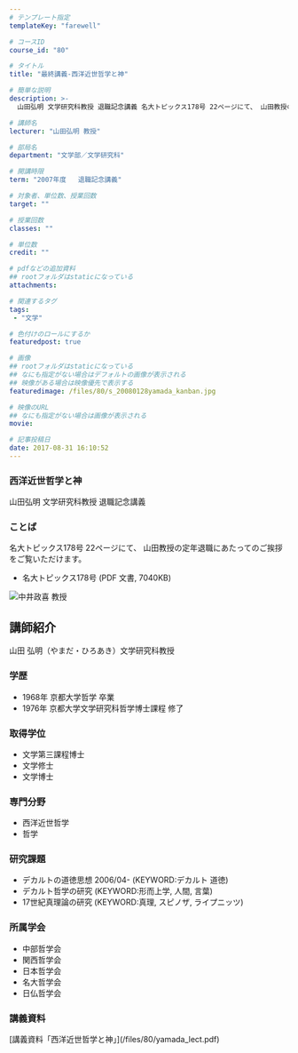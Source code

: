 ```yaml
---
# テンプレート指定
templateKey: "farewell"

# コースID
course_id: "80"

# タイトル
title: "最終講義-西洋近世哲学と神"

# 簡単な説明
description: >-
  山田弘明 文学研究科教授 退職記念講義 名大トピックス178号 22ページにて、 山田教授の定年退職にあたってのご挨拶をご覧いただけます。   * 名大トピックス178号 (PDF 文...

# 講師名
lecturer: "山田弘明 教授"

# 部局名
department: "文学部／文学研究科"

# 開講時限
term: "2007年度	退職記念講義"

# 対象者、単位数、授業回数
target: ""

# 授業回数
classes: ""

# 単位数
credit: ""

# pdfなどの追加資料
## rootフォルダはstaticになっている
attachments: 

# 関連するタグ
tags:
 - "文学"

# 色付けのロールにするか
featuredpost: true

# 画像
## rootフォルダはstaticになっている
## なにも指定がない場合はデフォルトの画像が表示される
## 映像がある場合は映像優先で表示する
featuredimage: /files/80/s_20080128yamada_kanban.jpg

# 映像のURL
## なにも指定がない場合は画像が表示される
movie: 

# 記事投稿日
date: 2017-08-31 16:10:52
---
```



### 西洋近世哲学と神

山田弘明 文学研究科教授 退職記念講義

### ことば

名大トピックス178号 22ページにて、 山田教授の定年退職にあたってのご挨拶をご覧いただけます。

* 名大トピックス178号 (PDF 文書, 7040KB)



![中井政喜 教授](/files/80/s_20080128yamada_kao.jpg) 
## 講師紹介

山田 弘明（やまだ・ひろあき）文学研究科教授

### 学歴

* 1968年 京都大学哲学 卒業
* 1976年 京都大学文学研究科哲学博士課程 修了

### 取得学位

* 文学第三課程博士
* 文学修士
* 文学博士

### 専門分野

* 西洋近世哲学
* 哲学

### 研究課題

* デカルトの道徳思想 2006/04- (KEYWORD:デカルト 道徳)
* デカルト哲学の研究 (KEYWORD:形而上学, 人間, 言葉)
* 17世紀真理論の研究 (KEYWORD:真理, スピノザ, ライプニッツ)

### 所属学会

* 中部哲学会
* 関西哲学会
* 日本哲学会
* 名大哲学会
* 日仏哲学会


<h3>講義資料</h3>

<p>
[講義資料「西洋近世哲学と神」](/files/80/yamada_lect.pdf) 
</p>